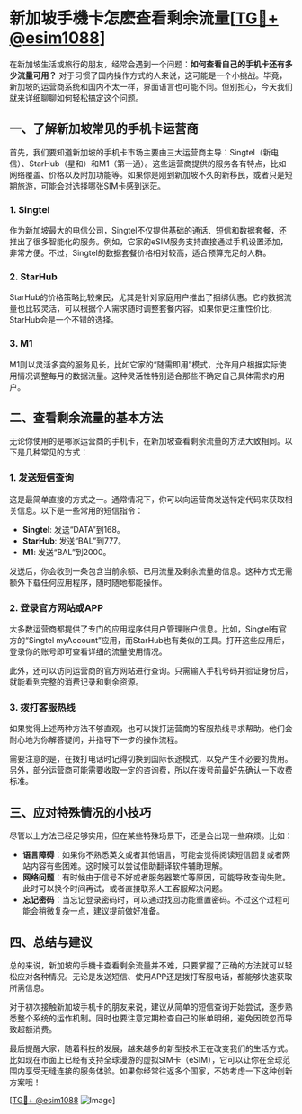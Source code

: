 # 新加坡手機卡怎麽查看剩余流量[[TG💪+ @esim1088](https://t.me/s/esim1088)]

在新加坡生活或旅行的朋友，经常会遇到一个问题：**如何查看自己的手机卡还有多少流量可用？** 对于习惯了国内操作方式的人来说，这可能是一个小挑战。毕竟，新加坡的运营商系统和国内不太一样，界面语言也可能不同。但别担心，今天我们就来详细聊聊如何轻松搞定这个问题。

## 一、了解新加坡常见的手机卡运营商

首先，我们要知道新加坡的手机卡市场主要由三大运营商主导：Singtel（新电信）、StarHub（星和）和M1（第一通）。这些运营商提供的服务各有特点，比如网络覆盖、价格以及附加功能等。如果你是刚到新加坡不久的新移民，或者只是短期旅游，可能会对选择哪张SIM卡感到迷茫。

### 1. Singtel
作为新加坡最大的电信公司，Singtel不仅提供基础的通话、短信和数据套餐，还推出了很多智能化的服务。例如，它家的eSIM服务支持直接通过手机设置添加，非常方便。不过，Singtel的数据套餐价格相对较高，适合预算充足的人群。

### 2. StarHub
StarHub的价格策略比较亲民，尤其是针对家庭用户推出了捆绑优惠。它的数据流量也比较灵活，可以根据个人需求随时调整套餐内容。如果你更注重性价比，StarHub会是一个不错的选择。

### 3. M1
M1则以灵活多变的服务见长，比如它家的“随需即用”模式，允许用户根据实际使用情况调整每月的数据流量。这种灵活性特别适合那些不确定自己具体需求的用户。

## 二、查看剩余流量的基本方法

无论你使用的是哪家运营商的手机卡，在新加坡查看剩余流量的方法大致相同。以下是几种常见的方式：

### 1. 发送短信查询
这是最简单直接的方式之一。通常情况下，你可以向运营商发送特定代码来获取相关信息。以下是一些常用的短信指令：

- **Singtel**: 发送“DATA”到168。
- **StarHub**: 发送“BAL”到777。
- **M1**: 发送“BAL”到2000。

发送后，你会收到一条包含当前余额、已用流量及剩余流量的信息。这种方式无需额外下载任何应用程序，随时随地都能操作。

### 2. 登录官方网站或APP
大多数运营商都提供了专门的应用程序供用户管理账户信息。比如，Singtel有官方的“Singtel myAccount”应用，而StarHub也有类似的工具。打开这些应用后，登录你的账号即可查看详细的流量使用情况。

此外，还可以访问运营商的官方网站进行查询。只需输入手机号码并验证身份后，就能看到完整的消费记录和剩余资源。

### 3. 拨打客服热线
如果觉得上述两种方法不够直观，也可以拨打运营商的客服热线寻求帮助。他们会耐心地为你解答疑问，并指导下一步的操作流程。

需要注意的是，在拨打电话时记得切换到国际长途模式，以免产生不必要的费用。另外，部分运营商可能需要收取一定的咨询费，所以在拨号前最好先确认一下收费标准。

## 三、应对特殊情况的小技巧

尽管以上方法已经足够实用，但在某些特殊场景下，还是会出现一些麻烦。比如：

- **语言障碍**：如果你不熟悉英文或者其他语言，可能会觉得阅读短信回复或者网站内容有些困难。这时候可以尝试借助翻译软件辅助理解。
- **网络问题**：有时候由于信号不好或者服务器繁忙等原因，可能导致查询失败。此时可以换个时间再试，或者直接联系人工客服解决问题。
- **忘记密码**：当忘记登录密码时，可以通过找回功能重置密码。不过这个过程可能会稍微复杂一点，建议提前做好准备。

## 四、总结与建议

总的来说，新加坡的手機卡查看剩余流量并不难，只要掌握了正确的方法就可以轻松应对各种情况。无论是发送短信、使用APP还是拨打客服电话，都能够快速获取所需信息。

对于初次接触新加坡手机卡的朋友来说，建议从简单的短信查询开始尝试，逐步熟悉整个系统的运作机制。同时也要注意定期检查自己的账单明细，避免因疏忽而导致超额消费。

最后提醒大家，随着科技的发展，越来越多的新型技术正在改变我们的生活方式。比如现在市面上已经有支持全球漫游的虚拟SIM卡（eSIM），它可以让你在全球范围内享受无缝连接的服务体验。如果你经常往返多个国家，不妨考虑一下这种创新方案哦！

[[TG💪+ @esim1088](https://t.me/s/esim1088) ![Image](https://i.postimg.cc/4NQfJmqS/Snipaste-2025-05-13-00-14-12.png)]